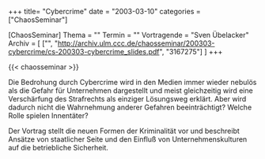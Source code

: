 +++
title= "Cybercrime"
date = "2003-03-10"
categories = ["ChaosSeminar"]

[ChaosSeminar]
Thema = ""
Termin = ""
Vortragende = "Sven Übelacker"
Archiv = [
	["", "http://archiv.ulm.ccc.de/chaosseminar/200303-cybercrime/cs-200303-cybercrime_slides.pdf", "3167275"]
	]
+++

{{< chaosseminar >}}

Die Bedrohung durch Cybercrime wird in den Medien immer wieder nebulös als die Gefahr für Unternehmen dargestellt und meist gleichzeitig wird eine Verschärfung des Strafrechts als einziger Lösungsweg erklärt. Aber wird dadurch nicht die Wahrnehmung anderer Gefahren beeinträchtigt? Welche Rolle spielen Innentäter?

Der Vortrag stellt die neuen Formen der Kriminalität vor und beschreibt Ansätze von staatlicher Seite und den Einfluß von Unternehmenskulturen auf die betriebliche Sicherheit.
